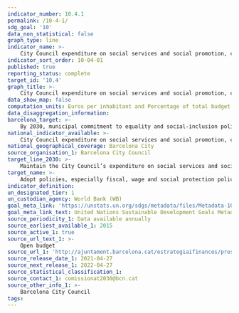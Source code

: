 ```yaml
---
indicator_number: 10.4.1
permalink: /10-4-1/
sdg_goal: '10'
data_non_statistical: false
graph_type: line
indicator_name: >-
    City Council expenditure on social services and social promotion, calculated based on functional unit 23of the liquidated municipal budget
indicator_sort_order: 10-04-01
published: true
reporting_status: complete
target_id: '10.4'
graph_title: >-
    City Council expenditure on social services and social promotion, calculated based on functional unit 23of the liquidated municipal budget
data_show_map: false
computation_units: Euros per inhabitant and Percentage of total budget
data_disaggregation_information:
barcelona_target: >-
    By 2030, municipal commitment to equality and social-inclusion policies 
national_indicator_available: >-
    City Council expenditure on social services and social promotion, calculated based on functional unit 23of the liquidated municipal budget
national_geographical_coverage: Barcelona City
source_organisation_1: Barcelona City Council
target_line_2030: >-
    Maintain the City Council’s expenditure on social services and social promotion with the necessary resources. Target value 2030: To be determined
target_name: >-
    Adopt policies, especially fiscal, wage and social protection policies, and progressively achieve greater equality
indicator_definition:
un_designated_tier: 1
un_custodian_agency: World Bank (WB)
goal_meta_link: 'https://unstats.un.org/sdgs/metadata/files/Metadata-10-04-01.pdf'
goal_meta_link_text: United Nations Sustainable Development Goals Metadata (pdf 894kB)
source_periodicity_1: Data available annually
source_earliest_available_1: 2015
source_active_1: true
source_url_text_1: >-
    Open budget 
source_url_1: 'http://ajuntament.barcelona.cat/estrategiaifinances/pressupostobert/ca/'
source_release_date_1: 2021-04-27
source_next_release_1: 2022-04-27
source_statistical_classification_1: 
source_contact_1: comissionat2030@bcn.cat
source_other_info_1: >-
    Barcelona City Council
tags:
---
```

